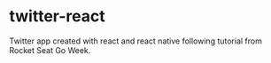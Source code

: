 # twitter-react
Twitter app created with react and react native following tutorial from Rocket Seat Go Week.

